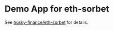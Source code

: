# Demo App for eth-sorbet

See [husky-finance/eth-sorbet](https://github.com/husky-finance/eth-sorbet) for details.
